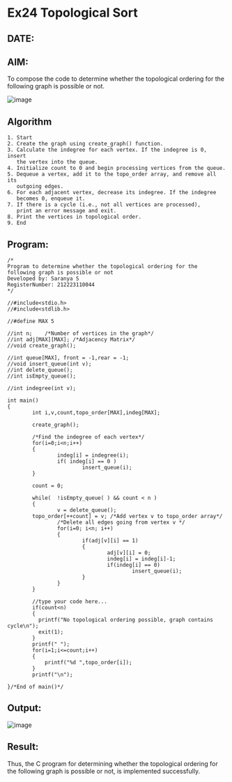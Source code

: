 # Ex24 Topological Sort
## DATE:
## AIM:
To compose the code to determine whether the topological ordering for the following graph is possible or not.

![image](https://github.com/user-attachments/assets/c74a7111-9b59-475c-aad4-9baf23d50ec0)


## Algorithm
```
1. Start
2. Create the graph using create_graph() function.
3. Calculate the indegree for each vertex. If the indegree is 0, insert
   the vertex into the queue.
4. Initialize count to 0 and begin processing vertices from the queue.
5. Dequeue a vertex, add it to the topo_order array, and remove all its
   outgoing edges.
6. For each adjacent vertex, decrease its indegree. If the indegree
   becomes 0, enqueue it.
7. If there is a cycle (i.e., not all vertices are processed),
   print an error message and exit.
8. Print the vertices in topological order.
9. End
```  

## Program:
```
/*
Program to determine whether the topological ordering for the following graph is possible or not
Developed by: Saranya S
RegisterNumber: 212223110044 
*/
```
```
//#include<stdio.h>
//#include<stdlib.h>

//#define MAX 5

//int n;    /*Number of vertices in the graph*/
//int adj[MAX][MAX]; /*Adjacency Matrix*/
//void create_graph();

//int queue[MAX], front = -1,rear = -1;
//void insert_queue(int v);
//int delete_queue();
//int isEmpty_queue();

//int indegree(int v);

int main()
{
        int i,v,count,topo_order[MAX],indeg[MAX];

        create_graph();

        /*Find the indegree of each vertex*/
        for(i=0;i<n;i++)
        {
                indeg[i] = indegree(i);
                if( indeg[i] == 0 )
                        insert_queue(i);
        }

        count = 0;

        while(  !isEmpty_queue( ) && count < n )
        {
                v = delete_queue();
        topo_order[++count] = v; /*Add vertex v to topo_order array*/
                /*Delete all edges going from vertex v */
                for(i=0; i<n; i++)
                {
                        if(adj[v][i] == 1)
                        {
                                adj[v][i] = 0;
                                indeg[i] = indeg[i]-1;
                                if(indeg[i] == 0)
                                        insert_queue(i);
                        }
                }
        }

        //type your code here...
        if(count<n)
        {
          printf("No topological ordering possible, graph contains cycle\n");
          exit(1);
        }
        printf(" ");
        for(i=1;i<=count;i++)
        {
            printf("%d ",topo_order[i]);
        }
        printf("\n");
        
}/*End of main()*/
```

## Output:
![image](https://github.com/user-attachments/assets/6059e7d7-c8dc-4728-bfc8-46b00a0b9baa)

## Result:
Thus, the C program for determining whether the topological ordering for the following graph is possible or not, is implemented successfully.

